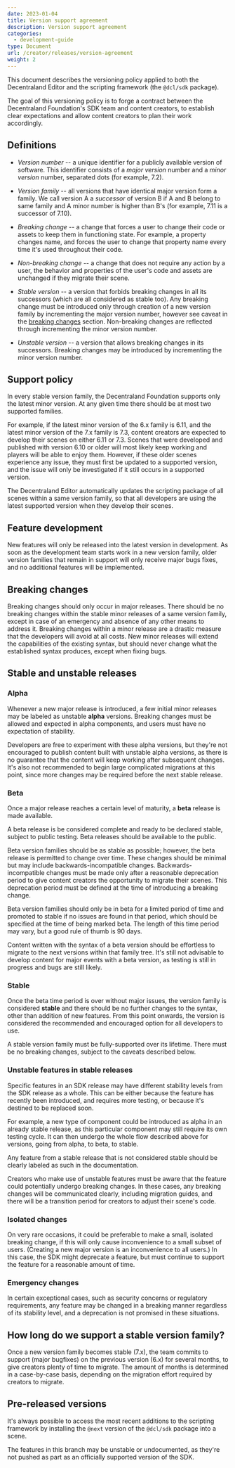 ```yaml
---
date: 2023-01-04
title: Version support agreement
description: Version support agreement
categories:
  - development-guide
type: Document
url: /creator/releases/version-agreement
weight: 2
---
```



This document describes the versioning policy applied to both the Decentraland Editor and the scripting framework (the `@dcl/sdk` package).

The goal of this versioning policy is to forge a contract between the Decentraland Foundation's SDK team and content creators, to establish clear expectations and allow content creators to plan their work accordingly.

<!-- TODO: What about support from other teams? Do we have a commitment for content with older versions to keep working too? -->

## Definitions

* *Version number* -- a unique identifier for a publicly available version of software. This identifier consists of a *major version* number and a *minor version* number, separated dots (for example, 7.2).

* *Version family* -- all versions that have identical major version form a family. We call version A a *successor* of version B if A and B belong to same family and A minor number is higher than B's (for example, 7.11 is a successor of 7.10).

* *Breaking change* -- a change that forces a user to change their code or assets to keep them in functioning state. For example, a property changes name, and forces the user to change that property name every time it's used throughout their code.

* *Non-breaking change* -- a change that does not require any action by a user, the behavior and properties of the user's code and assets are unchanged if they migrate their scene.

* *Stable version* -- a version that forbids breaking changes in all its successors (which are all considered as stable too). Any breaking change must be introduced only through creation of a new version family by incrementing the major version number, however see caveat in the [breaking changes](#breaking-changes) section. Non-breaking changes are reflected through incrementing the minor version number.

* *Unstable version* -- a version that allows breaking changes in its successors. Breaking changes may be introduced by incrementing the minor version number.

## Support policy

In every stable version family, the Decentraland Foundation supports only the latest minor version. At any given time there should be at most two supported families. 

For example, if the latest minor version of the 6.x family is 6.11, and the latest minor version of the 7.x family is 7.3, content creators are expected to develop their scenes on either 6.11 or 7.3. Scenes that were developed and published with version 6.10 or older will most likely keep working and players will be able to enjoy them. However, if these older scenes experience any issue, they must first be updated to a supported version, and the issue will only be investigated if it still occurs in a supported version.

The Decentraland Editor automatically updates the scripting package of all scenes within a same version family, so that all developers are using the latest supported version when they develop their scenes.

## Feature development

New features will only be released into the latest version in development. As soon as the development team starts work in a new version family, older version families that remain in support will only receive major bugs fixes, and no additional features will be implemented.

## Breaking changes

Breaking changes should only occur in major releases. There should be no breaking changes within the stable minor releases of a same version family, except in case of an emergency and absence of any other means to address it. Breaking changes within a minor release are a drastic measure that the developers will avoid at all costs. New minor releases will extend the capabilities of the existing syntax, but should never change what the established syntax produces, except when fixing bugs.

## Stable and unstable releases

### Alpha

Whenever a new major release is introduced, a few initial minor releases may be labeled as unstable **alpha** versions. Breaking changes must be allowed and expected in alpha components, and users must have no expectation of stability.

Developers are free to experiment with these alpha versions, but they're not encouraged to publish content built with unstable alpha versions, as there is no guarantee that the content will keep working after subsequent changes. It's also not recommended to begin large complicated migrations at this point, since more changes may be required before the next stable release.

### Beta

Once a major release reaches a certain level of maturity, a **beta** release is made available. 

A beta release is be considered complete and ready to be declared stable, subject to public testing. Beta releases should be available to the public.

Beta version families should be as stable as possible; however, the beta release is permitted to change over time. These changes should be minimal but may include backwards-incompatible changes. Backwards-incompatible changes must be made only after a reasonable deprecation period to give content creators the opportunity to migrate their scenes. This deprecation period must be defined at the time of introducing a breaking change.

Beta version families should only be in beta for a limited period of time and promoted to stable if no issues are found in that period, which should be specified at the time of being marked beta. The length of this time period may vary, but a good rule of thumb is 90 days.

Content written with the syntax of a beta version should be effortless to migrate to the next versions within that family tree. It's still not advisable to develop content for major events with a beta version, as testing is still in progress and bugs are still likely.


### Stable

Once the beta time period is over without major issues, the version family is considered **stable** and there should be no further changes to the syntax, other than addition of new features. From this point onwards, the version is considered the recommended and encouraged option for all developers to use.

A stable version family must be fully-supported over its lifetime. There must be no breaking changes, subject to the caveats described below.

### Unstable features in stable releases

Specific features in an SDK release may have different stability levels from the SDK release as a whole. This can be either because the feature has recently been introduced, and requires more testing, or because it's destined to be replaced soon.

For example, a new type of component could be introduced as alpha in an already stable release, as this particular component may still require its own testing cycle. It can then undergo the whole flow described above for versions, going from alpha, to beta, to stable.

Any feature from a stable release that is not considered stable should be clearly labeled as such in the documentation.

Creators who make use of unstable features must be aware that the feature could potentially undergo breaking changes. In these cases, any breaking changes will be communicated clearly, including migration guides, and there will be a transition period for creators to adjust their scene's code.

<!-- In exceptional cases, a stable (beta or GA) version may include specific features grouped into a legacy namespace that is not considered to be part of the supported release and is meant to be deprecated in the future. This namespace will be labeled as unstable, and the documentation will make it clear when this is the case. The purpose of leaving these legacy features is to aid in the transition between major versions, without losing any functionality. This can happen when a proper re-implementation of certain features is required, but it would delay releasing the stable version too much.  -->

### Isolated changes

On very rare occasions, it could be preferable to make a small, isolated breaking change, if this will only cause inconvenience to a small subset of users. (Creating a new major version is an inconvenience to all users.) In this case, the SDK might deprecate a feature, but must continue to support the feature for a reasonable amount of time.

### Emergency changes

In certain exceptional cases, such as security concerns or regulatory requirements, any feature may be changed in a breaking manner regardless of its stability level, and a deprecation is not promised in these situations.

## How long do we support a stable version family?

Once a new version family becomes stable (7.x), the team commits to support (major bugfixes) on the previous version (6.x) for several months, to give creators plenty of time to migrate. The amount of months is determined in a case-by-case basis, depending on the migration effort required by creators to migrate.


## Pre-released versions

It's always possible to access the most recent additions to the scripting framework by installing the `@next` version of the `@dcl/sdk` package into a scene.

The features in this branch may be unstable or undocumented, as they're not pushed as part as an officially supported version of the SDK.